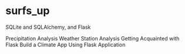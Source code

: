 # surfs_up
SQLite and SQLAlchemy, and Flask

Precipitation Analysis 
Weather Station Analysis 
Getting Acquainted with Flask 
Build a Climate App Using Flask 
Application 
